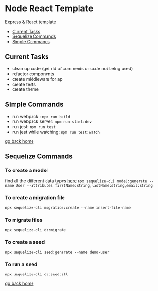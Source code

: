 # Node React Template
Express & React template

- [Current Tasks](cur-tas)
- [Sequelize Commands](seq-cmd)
- [Simple Commands](pkg-cmd)

[cur-tas]:#current-tasks
[home]:#node-react-template
[pkg-cmd]:#simple-commands
[seq-cmd]:#sequelize-commands

## Current Tasks

- clean up code (get rid of comments or code not being used)
- refactor components
- create middleware for api
- create tests
- create theme


## Simple Commands
- run webpack : `npm run build`
- run webpack server: `npm run start:dev`
- run jest: `npm run test`
- run jest while watching: `npm run test:watch`

[go back home](home)

## Sequelize Commands

### To create a model

find all the different data types [here](https://sequelize.org/docs/v6/moved/data-types/)
`npx sequelize-cli model:generate --name User --attributes firstName:string,lastName:string,email:string`

### To create a migration file
`npx sequelize-cli migration:create --name insert-file-name`

### To migrate files
`npx sequelize-cli db:migrate`

### To create a seed
`npx sequelize-cli seed:generate --name demo-user`

### To run a seed
`npx sequelize-cli db:seed:all`

[go back home](home)